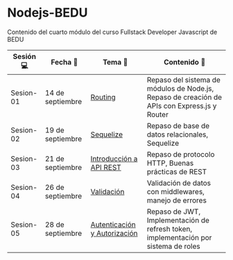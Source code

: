 # Nodejs-BEDU
Contenido del cuarto módulo del curso Fullstack Developer Javascript de BEDU

| Sesión :computer: | Fecha :floppy_disk: | Tema :crystal_ball: | Contenido :book: |
| --------------- |--------------- | ------------- | ------------- |
| Sesion-01 | 14 de septiembre | [Routing](https://github.com/mibarra24/Nodejs-BEDU/tree/main/sesion-01-routing) | Repaso del sistema de módulos de Node.js, Repaso de creación de APIs con Express.js y Router |
| Sesion-02 | 19 de septiembre | [Sequelize](https://github.com/mibarra24/Nodejs-BEDU/tree/main/sesion-02-sequelize) | Repaso de base de datos relacionales, Sequelize |
| Sesion-03 | 21 de septiembre | [Introducción a API REST](https://github.com/mibarra24/Nodejs-BEDU/tree/main/sesion-03-rest) | Repaso de protocolo HTTP, Buenas prácticas de REST |
| Sesion-04 | 26 de septiembre | [Validación](https://github.com/mibarra24/Nodejs-BEDU/tree/main/sesion-04-validations) | Validación de datos con middlewares, manejo de errores |
| Sesion-05 | 28 de septiembre | [Autenticación y Autorización](https://github.com/mibarra24/Nodejs-BEDU/tree/main/sesion-05-seguridad) | Repaso de JWT, Implementación de refresh token, implementación por sistema de roles |
